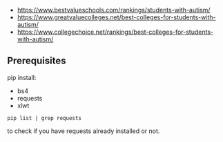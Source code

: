 * https://www.bestvalueschools.com/rankings/students-with-autism/
* https://www.greatvaluecolleges.net/best-colleges-for-students-with-autism/
* https://www.collegechoice.net/rankings/best-colleges-for-students-with-autism/

## Prerequisites
pip install:
* bs4
* requests
* xlwt

```
pip list | grep requests
```
to check if you have requests already installed or not.

